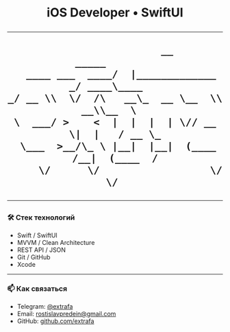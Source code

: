 <h1 align="center">
  iOS Developer • SwiftUI
</p>

---

```
                 __                 _____        
  ____ ___  ____/  |_____________ _/ ____\____   
_/ __ \\  \/  /\   __\_  __ \__  \\   __\\__  \  
\  ___/ >    <  |  |  |  | \// __ \|  |   / __ \_
 \___  >__/\_ \ |__|  |__|  (____  /__|  (____  /
     \/      \/                  \/           \/ 

```

---

### 🛠 Стек технологий

- Swift / SwiftUI
- MVVM / Clean Architecture
- REST API / JSON
- Git / GitHub
- Xcode

---

### 📫 Как связаться

- Telegram: [@extrafa](https://t.me/extrafa)
- Email: rostislavpredein@gmail.com  
- GitHub: [github.com/extrafa](https://github.com/extrafa)
